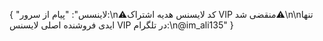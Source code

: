 {
  "لاینسس": "پیام از سرور:\n⚠️کد لایسنس هدیه اشتراک VIP منقضی شد⚠️\n\nتنها ایدی فروشنده اصلی لایسنس VIP در تلگرام:\n@im_ali135"
}

